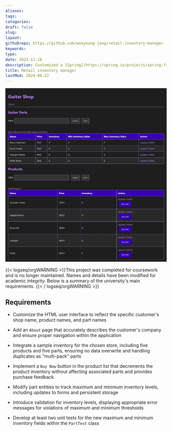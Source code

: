 ```yaml
---
aliases: 
tags:
categories:
draft: false
slug: 
layout: 
githubrepo: https://github.com/wonyoung-jang/retail-inventory-manager
keywords: 
type: 
date: 2023-11-18
description: Customized a [Spring](https://spring.io/projects/spring-framework) app with HTML and Java for inventory management, showcasing software development skills for a client's needs
title: Retail inventory manager
lastMod: 2024-06-22
---
```

![🖼 retail-inventory.webp](/assets/retail-inventory.webp)

{{< logseq/orgWARNING >}}This project was completed for coursework and is no longer maintained. Names and details have been modified for academic integrity. Below is a summary of the university's main requirements.
{{< / logseq/orgWARNING >}}

## Requirements

  + Customize the HTML user interface to reflect the specific customer's shop name, product names, and part names

  + Add an `About` page that accurately describes the customer's company and ensure proper navigation within the application

  + Integrate a sample inventory for the chosen store, including five products and five parts, ensuring no data overwrite and handling duplicates as "multi-pack" parts

  + Implement a `Buy Now` button in the product list that decrements the product inventory without affecting associated parts and provides purchase feedback

  + Modify part entities to track maximum and minimum inventory levels, including updates to forms and persistent storage

  + Introduce validation for inventory levels, displaying appropriate error messages for violations of maximum and minimum thresholds

  + Develop at least two unit tests for the new maximum and minimum inventory fields within the `PartTest` class
